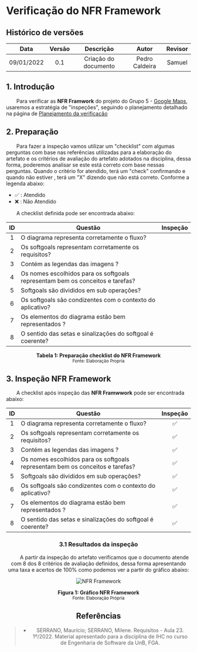 # Verificação do NFR Framework

## Histórico de versões

| Data | Versão | Descrição | Autor | Revisor |
| :---: | :---: | :---: | :---: | :---: |
| 09/01/2022 | 0.1 | Criação do documento | Pedro Caldeira | Samuel |

## 1. Introdução

&emsp;&emsp;Para verificar as **NFR Framwork** do projeto do Grupo 5 - [Google Maps](https://requisitos-de-software.github.io/2022.2-GoogleMaps/), usaremos a estratégia de "inspeções", seguindo o planejamento detalhado na página de [Planejamento da verificação](../planejamento.md)

## 2. Preparação

&emsp;&emsp;Para fazer a inspeção vamos utilizar um "checklist" com algumas perguntas com base nas referências utilizadas para a elaboração do artefato e os critérios de avaliação do artefato adotados na disciplina, dessa forma, poderemos analisar se este está correto com base nessas perguntas. Quando o critério for atendido, terá um "check" confirmando e quando não estiver , terá um "X" dizendo que não está correto. Conforme a legenda abaixo:

- ✅ : Atendido
- ❌ : Não Atendido

&emsp;&emsp;A checklist definida pode ser encontrada abaixo:

<center>

| ID |Questão| Inspeção |
| :---: | --- | :---: |
| 1 | O diagrama representa corretamente o fluxo?  |  |
| 2 | Os softgoals representam corretamente os requisitos?   |  |
| 3  | Contém as legendas das imagens ?  |  |
| 4 | Os nomes escolhidos para os softgoals representam bem os conceitos e tarefas? |  |
| 5 | Softgoals são divididos em sub operações? |  |
| 6 | Os softgoals são condizentes com o contexto do aplicativo? |  |
| 7 | Os elementos do diagrama estão bem representados ? |  |
| 8 | O sentido das setas e sinalizações do softgoal é coerente? |  |

</center>

<figcaption align='center'>
    <b>Tabela 1: Preparação checklist do NFR Framework </b>
    <br><small> Fonte: Elaboração Propria</small>
</figcaption>

## 3. Inspeção NFR Framework

&emsp;&emsp;A checklist após inspeção das **NFR Framwwork** pode ser encontrada abaixo:

<center>

| ID |Questão| Inspeção |
| :---: | --- | :---: |
| 1 | O diagrama representa corretamente o fluxo?  | ✅ |
| 2 | Os softgoals representam corretamente os requisitos?   | ✅ |
| 3  | Contém as legendas das imagens ?  | ✅  |
| 4 | Os nomes escolhidos para os softgoals representam bem os conceitos e tarefas? | ✅ |
| 5 | Softgoals são divididos em sub operações? | ✅ |
| 6 | Os softgoals são condizentes com o contexto do aplicativo? | ✅ |
| 7 | Os elementos do diagrama estão bem representados ? | ✅ |
| 8 | O sentido das setas e sinalizações do softgoal é coerente? | ✅ |

### 3.1 Resultados da inspeção

&emsp;&emsp; A partir da inspeção do artefato verificamos que o documento atende com 8 dos 8 critérios de avaliação definidos, dessa forma apresentando uma taxa e acertos de 100% como podemos ver a partir do gráfico abaixo:

<center>

![NFR Framework](https://user-images.githubusercontent.com/72623771/211176682-7306eeb1-d38c-4a79-abc8-5552d3875417.png)

<figcaption align='center'>
    <b>Figura 1: Gráfico NFR Framework  </b>
    <br><small> Fonte: Elaboração Própria </small>
</figcaption>

</center>

## Referências

> - SERRANO, Maurício; SERRANO, Milene. Requisitos - Aula 23. 1º/2022. Material apresentado para a disciplina de IHC no curso de Engenharia de Software da UnB, FGA.
